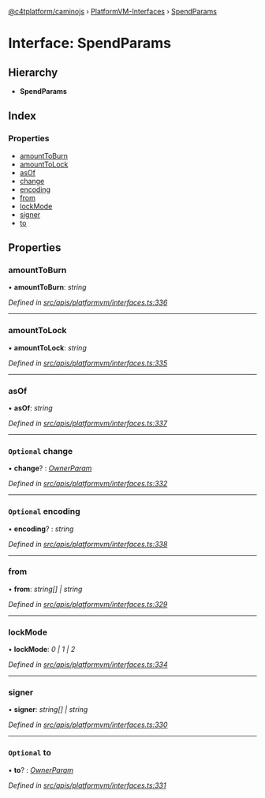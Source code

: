 [@c4tplatform/caminojs](../api.md) › [PlatformVM-Interfaces](../modules/platformvm_interfaces.md) › [SpendParams](platformvm_interfaces.spendparams.md)

# Interface: SpendParams

## Hierarchy

* **SpendParams**

## Index

### Properties

* [amountToBurn](platformvm_interfaces.spendparams.md#amounttoburn)
* [amountToLock](platformvm_interfaces.spendparams.md#amounttolock)
* [asOf](platformvm_interfaces.spendparams.md#asof)
* [change](platformvm_interfaces.spendparams.md#optional-change)
* [encoding](platformvm_interfaces.spendparams.md#optional-encoding)
* [from](platformvm_interfaces.spendparams.md#from)
* [lockMode](platformvm_interfaces.spendparams.md#lockmode)
* [signer](platformvm_interfaces.spendparams.md#signer)
* [to](platformvm_interfaces.spendparams.md#optional-to)

## Properties

###  amountToBurn

• **amountToBurn**: *string*

*Defined in [src/apis/platformvm/interfaces.ts:336](https://github.com/chain4travel/caminojs/blob/ac57b5af/src/apis/platformvm/interfaces.ts#L336)*

___

###  amountToLock

• **amountToLock**: *string*

*Defined in [src/apis/platformvm/interfaces.ts:335](https://github.com/chain4travel/caminojs/blob/ac57b5af/src/apis/platformvm/interfaces.ts#L335)*

___

###  asOf

• **asOf**: *string*

*Defined in [src/apis/platformvm/interfaces.ts:337](https://github.com/chain4travel/caminojs/blob/ac57b5af/src/apis/platformvm/interfaces.ts#L337)*

___

### `Optional` change

• **change**? : *[OwnerParam](platformvm_interfaces.ownerparam.md)*

*Defined in [src/apis/platformvm/interfaces.ts:332](https://github.com/chain4travel/caminojs/blob/ac57b5af/src/apis/platformvm/interfaces.ts#L332)*

___

### `Optional` encoding

• **encoding**? : *string*

*Defined in [src/apis/platformvm/interfaces.ts:338](https://github.com/chain4travel/caminojs/blob/ac57b5af/src/apis/platformvm/interfaces.ts#L338)*

___

###  from

• **from**: *string[] | string*

*Defined in [src/apis/platformvm/interfaces.ts:329](https://github.com/chain4travel/caminojs/blob/ac57b5af/src/apis/platformvm/interfaces.ts#L329)*

___

###  lockMode

• **lockMode**: *0 | 1 | 2*

*Defined in [src/apis/platformvm/interfaces.ts:334](https://github.com/chain4travel/caminojs/blob/ac57b5af/src/apis/platformvm/interfaces.ts#L334)*

___

###  signer

• **signer**: *string[] | string*

*Defined in [src/apis/platformvm/interfaces.ts:330](https://github.com/chain4travel/caminojs/blob/ac57b5af/src/apis/platformvm/interfaces.ts#L330)*

___

### `Optional` to

• **to**? : *[OwnerParam](platformvm_interfaces.ownerparam.md)*

*Defined in [src/apis/platformvm/interfaces.ts:331](https://github.com/chain4travel/caminojs/blob/ac57b5af/src/apis/platformvm/interfaces.ts#L331)*
